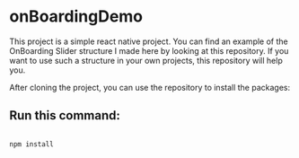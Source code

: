 # onBoardingDemo

This project is a simple react native project.
You can find an example of the OnBoarding Slider structure I made here by looking at this repository.
If you want to use such a structure in your own projects, this repository will help you. 

After cloning the project, you can use the repository to install the packages:

## Run this command:

```

npm install 
 
```
